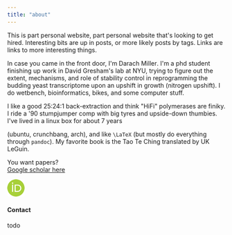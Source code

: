 ```yaml
---
title: "about"
---
```


This is part personal website, part personal website that's looking
to get hired. Interesting bits are up in posts, or more likely posts
by tags. Links are links to more interesting things.

In case you came in the front door, I'm
Da<span style="unicode-bidi:bidi-override;direction:rtl;">car</span>h
Mi<span style="unicode-bidi:bidi-override;direction:rtl;">rell</span>.
I'm a phd student finishing up work in David Gresham's lab at NYU, 
trying to figure out the extent, mechanisms, and role
of stability control in reprogramming the budding yeast transcriptome
upon an upshift in growth (nitrogen upshift).
I do wetbench, bioinformatics, bikes, and some computer stuff.

I like a good 25:24:1 back-extraction and think "HiFi" polymerases
are finiky.
I ride a '90 stumpjumper comp with big tyres and 
upside-down thumbies.
I've lived in a linux box for about 7 years 
<!-- since ubuntu 10.10, 2010-10-10 -->
(ubuntu, crunchbang, arch), and like `\LaTeX` 
(but mostly do everything through `pandoc`).
My favorite book is the Tao Te Ching translated by UK LeGuin.

You want papers?  
[Google scholar here](https://scholar.google.com/citations?user=KhpQTgUAAAAJ)

<a href="http://orcid.org/0000-0002-2264-7900" target="_blank" 
    class="imglink">
  <img src="../img/orcid.png">
</a>

#### Contact

todo

<!--contact philosophy
--->
